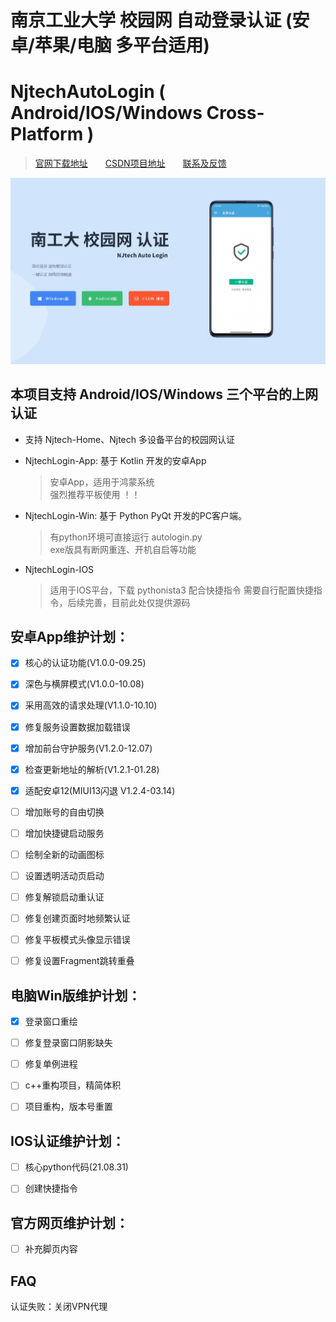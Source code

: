 # 南京工业大学 校园网 自动登录认证 (安卓/苹果/电脑 多平台适用)
# NjtechAutoLogin ( Android/IOS/Windows Cross-Platform )

> [官网下载地址][1]&emsp;&emsp;[CSDN项目地址][2]&emsp;&emsp;[联系及反馈][3]

![软件演示图][0]


## 本项目支持 Android/IOS/Windows 三个平台的上网认证
- 支持 Njtech-Home、Njtech 多设备平台的校园网认证

- NjtechLogin-App: 基于 Kotlin 开发的安卓App
  > 安卓App，适用于鸿蒙系统  
  > 强烈推荐平板使用 ！！

- NjtechLogin-Win: 基于 Python PyQt 开发的PC客户端。
  > 有python环境可直接运行 autologin.py  
  > exe版具有断网重连、开机自启等功能

- NjtechLogin-IOS
  > 适用于IOS平台，下载 pythonista3 配合快捷指令
  > 需要自行配置快捷指令，后续完善，目前此处仅提供源码


[0]: https://github.com/AlpHerk/NjtechAutoLogin/blob/Windows/docs/images/homepage.jpg
[1]: https://alpherk.github.io/NjtechAutoLogin/
[2]: https://blog.csdn.net/Alpherkin/article/details/120580798
[3]: https://blog.csdn.net/Alpherkin
[4]: https://github.com/AlpHerk/NjtechAutoLogin/blob/WebPage/images/homepage.jpg


## 安卓App维护计划：
- [x] ‌核心的认证功能(V1.0.0-09.25)
- [x] ‌深色与横屏模式(V1.0.0-10.08)
- [x] 采用高效的请求处理(V1.1.0-10.10)
- [x] 修复服务设置数据加载错误
- [x] ‌增加前台守护服务(V1.2.0-12.07)
- [x] ‌检查更新地址的解析(V1.2.1-01.28)    
- [x] 适配安卓12(MIUI13闪退 V1.2.4-03.14) 
- [ ] ‌增加账号的自由切换
- [ ] ‌增加快捷键启动服务
- [ ] ‌绘制全新的动画图标
- [ ] ‌设置透明活动页启动
- [ ] 修复‌解锁启动重认证
- [ ] 修复创建页面时地频繁认证
- [ ] 修复平板模式头像显示错误
- [ ] 修复设置Fragment跳转重叠


## 电脑Win版维护计划：
- [x] 登录窗口重绘
- [ ] 修复登录窗口阴影缺失
- [ ] 修复单例进程
- [ ] c++重构项目，精简体积
- [ ] 项目重构，版本号重置


## IOS认证维护计划：
- [ ] 核心python代码(21.08.31)
- [ ] 创建快捷指令


## 官方网页维护计划：
- [ ] 补充脚页内容

## FAQ
认证失败：关闭VPN代理
